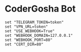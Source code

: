 # CoderGosha Bot
```
set "TELEGRAM_TOKEN=token"
set "VPN_URL=token"
set "USE_WEBHOOK=True"
set "WEBHOOK_DOMAIN=127.0.0.1"
set "WEBHOOK_PORT=80"
set "CERT_DIR=80"

```

```

